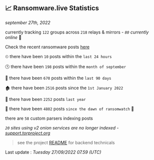 
## 📈 Ransomware.live Statistics
_september 27th, 2022_

currently tracking `122` groups across `218` relays & mirrors - _`80` currently online_ 📡

Check the recent ransomware posts [here](https://www.ransomware.live/#/recentposts)


⏲ there have been `10` posts within the `last 24 hours`

🕓 there have been `198` posts within the `month of september`

📅 there have been `670` posts within the `last 90 days`

🏚 there have been `2516` posts since the `1st January 2022`

🚀 there have been `2252` posts `last year`

🦕 there have been `4802` posts `since the dawn of ransomwatch` 🐣

there are `58` custom parsers indexing posts

_`20` sites using v2 onion services are no longer indexed - [support.torproject.org](https://support.torproject.org/onionservices/v2-deprecation/)_

> see the project [README](https://github.com/jmousqueton/ransomwatch#readme) for backend technicals



Last update : _Tuesday 27/09/2022 07.59 (UTC)_

